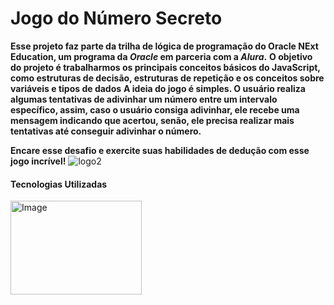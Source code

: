 # Jogo do Número Secreto

**Esse projeto faz parte da trilha de lógica de programação do Oracle NExt Education, um programa da _Oracle_ em parceria com a _Alura_.**
**O objetivo do projeto é trabalharmos os principais conceitos básicos do JavaScript, como estruturas de decisão, estruturas de repetição e os conceitos sobre variáveis e tipos de dados**
**A ideia do jogo é simples. O usuário realiza algumas tentativas de adivinhar um número entre um intervalo específico, assim, caso o usuário consiga adivinhar, ele recebe uma mensagem
indicando que acertou, senão, ele precisa realizar mais tentativas até conseguir adivinhar o número.**

**Encare esse desafio e exercite suas habilidades de dedução com esse jogo incrível!**
![logo2](https://github.com/Chillspider1998/numero-secreto/assets/89264709/be7b921e-2022-45e8-99af-fc6079ae6504)

#### Tecnologias Utilizadas
<img src="https://github.com/Chillspider1998/numero-secreto/assets/89264709/afd8441c-04bf-455c-ab1c-66ffa10a36c8" alt="Image" height="150" width="210">
